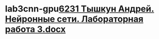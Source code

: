 # lab3cnn-gpu[6231 Тышкун Андрей. Нейронные сети. Лабораторная работа 3.docx](https://github.com/underfit163/lab3cnn-gpu/files/10254604/6231.3.docx)
